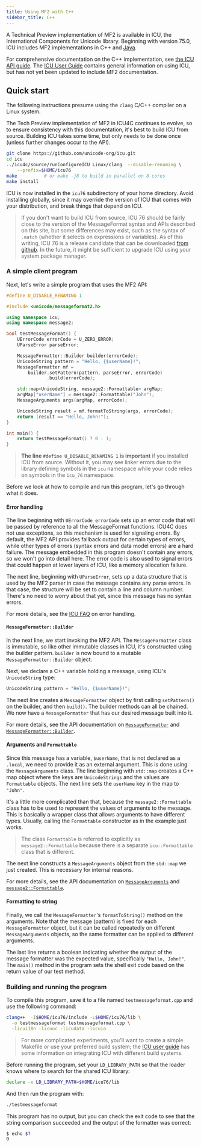 ```yaml
---
title: Using MF2 with C++
sidebar_title: C++
---
```


A Technical Preview implementation of MF2 is available in ICU,
the International Components for Unicode library.
Beginning with version 75.0, ICU includes MF2
implementations in C++ and [Java](/docs/integration/java).

For comprehensive documentation on the C++ implementation, see
[the ICU API guide](https://unicode-org.github.io/icu-docs/apidoc/released/icu4c/classicu_1_1message2_1_1MessageFormatter.html).
The [ICU User Guide](https://unicode-org.github.io/icu/userguide/) contains
general information on using ICU, but has not yet been updated to include
MF2 documentation.

## Quick start

The following instructions presume using the `clang` C/C++
compiler on a Linux system.

The Tech Preview implementation of MF2 in ICU4C continues to evolve,
so to ensure consistency with this documentation, it's best to build ICU
from source. Building ICU takes some time, but only needs to be done
once (unless further changes occur to the API).

```bash
git clone https://github.com/unicode-org/icu.git
cd icu
../icu4c/source/runConfigureICU Linux/clang  --disable-renaming \
    --prefix=$HOME/icu76
make          # or make -j8 to build in parallel on 8 cores
make install
```

ICU is now installed in the `icu76` subdirectory of your home directory.
Avoid installing globally, since it may override the version of ICU that
comes with your distribution, and break things that depend on ICU.

> If you don't want to build ICU from source, ICU 76 should be
> fairly close to the version of the MessageFormat syntax and APIs
> described on this site, but some differences may exist, such as
> the syntax of `.match` (whether it selects on expressions or variables).
> As of this writing, ICU 76 is a release candidate that can be
> downloaded [from github](https://unicode-org.github.io/icu/download/).
> In the future, it might be sufficient to upgrade ICU using your
> system package manager.

### A simple client program

Next, let's write a simple program that uses the MF2 API:

```cpp
#define U_DISABLE_RENAMING 1

#include <unicode/messageformat2.h>

using namespace icu;
using namespace message2;

bool testMessageFormat() {
    UErrorCode errorCode = U_ZERO_ERROR;
    UParseError parseError;

    MessageFormatter::Builder builder(errorCode);
    UnicodeString pattern = "Hello, {$userName}!";
    MessageFormatter mf =
        builder.setPattern(pattern, parseError, errorCode)
               .build(errorCode);

    std::map<UnicodeString, message2::Formattable> argMap;
    argMap["userName"] = message2::Formattable("John");
    MessageArguments args(argMap, errorCode);

    UnicodeString result = mf.formatToString(args, errorCode);
    return (result == "Hello, John!");
}

int main() {
    return testMessageFormat() ? 0 : 1;
}

```

> **The line `#define U_DISABLE_RENAMING 1` is important** if you installed ICU
> from source. Without it, you may see linker
> errors due to the library defining symbols in the `icu` namespace while your code relies
> on symbols in the `icu_76` namespace.

Before we look at how to compile and run this program,
let's go through what it does.

#### Error handling

The line beginning with `UErrorCode errorCode` sets up an error code
that will be passed by reference to all the MessageFormat functions.
ICU4C does not use exceptions, so this mechanism is used for signaling errors.
By default, the MF2 API provides fallback output for certain types of errors,
while other types of errors (syntax errors and data model errors) are a
hard failure. The message embedded in this program doesn't contain any
errors, so we won't go into detail here. The error code is also used to
signal errors that could happen at lower layers of ICU, like a memory
allocation failure.

The next line, beginning with `UParseError`, sets up a data structure
that is used by the MF2 parser in case the message contains any parse
errors. In that case, the structure will be set to contain a line and
column number. There's no need to worry about that yet, since this
message has no syntax errors.

For more details, see the [ICU FAQ](https://unicode-org.github.io/icu/userguide/icu4c/faq.html#how-are-errors-handled-in-icu)
on error handling.

#### `MessageFormatter::Builder`

In the next line, we start invoking the MF2 API. The `MessageFormatter`
class is immutable, so like other immutable classes in ICU, it's
constructed using the builder pattern. `builder` is now bound to a
mutable `MessageFormatter::Builder` object.

Next, we declare a C++ variable holding a message, using
ICU's `UnicodeString` type:

```cpp
UnicodeString pattern = "Hello, {$userName}!";
```

The next line creates a `MessageFormatter` object by first calling
`setPattern()` on the builder, and then `build()`. The builder
methods can all be chained. We now have a `MessageFormatter` that
has our desired message built into it.

For more details, see the API documentation on [`MessageFormatter`](https://unicode-org.github.io/icu-docs/apidoc/released/icu4c/classicu_1_1message2_1_1MessageFormatter.html)
and [`MessageFormatter::Builder`](https://unicode-org.github.io/icu-docs/apidoc/released/icu4c/classicu_1_1message2_1_1MessageFormatter_1_1Builder.html).

#### Arguments and `Formattable`

Since this message has a variable, `$userName`, that is not declared
as a `.local`, we need to provide it as an external argument.
This is done using the `MessageArguments` class. The line beginning
with `std::map` creates a C++ map object where the keys are
`UnicodeStrings` and the values are `Formattable` objects.
The next line sets the `userName` key in the map to `"John"`.

It's a little more complicated than that, because the
`message2::Formattable` class has to be used to represent the values
of arguments to the message. This is basically a wrapper class that
allows arguments to have different types. Usually, calling the
`Formattable` constructor as in the example just works.

> The class `Formattable` is referred to explicitly as
> `message2::Formattable` because there is a separate `icu::Formattable`
> class that is different.

The next line constructs a `MessageArguments` object from the
`std::map` we just created. This is necessary for internal reasons.

For more details, see the API documentation on
[`MessageArguments`](https://unicode-org.github.io/icu-docs/apidoc/released/icu4c/classicu_1_1message2_1_1MessageArguments.html)
and [`message2::Formattable`](https://unicode-org.github.io/icu-docs/apidoc/released/icu4c/classicu_1_1message2_1_1Formattable.html).

#### Formatting to string

Finally, we call the `MessageFormatter`'s `formatToString()` method
on the arguments. Note that the message (pattern) is fixed for each
`MessageFormatter` object, but it can be called repeatedly on
different `MessageArguments` objects, so the same formatter can be
applied to different arguments.

The last line returns a boolean indicating whether the output of
the message formatter was the expected value, specifically `"Hello, John!"`.
The `main()` method in the program sets the shell exit code based on
the return value of our test method.

### Building and running the program

To compile this program, save it to a file named `testmessageformat.cpp` and
use the following command:

```bash
clang++  -I$HOME/icu76/include -L$HOME/icu76/lib \
  -o testmessageformat testmessageformat.cpp \
  -licui18n -licuuc -licudata -licuio
```

> For more complicated experiments, you'll want to create a simple Makefile
> or use your preferred build system; the [ICU user guide](https://unicode-org.github.io/icu/userguide/icu/howtouseicu)
> has some information on integrating ICU with different build systems.

Before running the program, set your `LD_LIBRARY_PATH` so that the loader
knows where to search for the shared ICU library:

```bash
declare -x LD_LIBRARY_PATH=$HOME/icu76/lib
```

And then run the program with:

```bash
./testmessageformat
```

This program has no output, but you can check the exit code
to see that the string comparison succeeded and the output of
the formatter was correct:

```bash
$ echo $?
0
```
